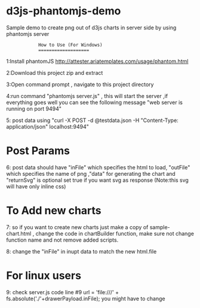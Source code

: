 d3js-phantomjs-demo
===================

Sample demo to create png out of d3js charts in server side by using phantomjs server
                
                How to Use (For Windows)
                ===================
                
1:Install phantomJS http://attester.ariatemplates.com/usage/phantom.html

2:Download this project zip and extract

3:Open command prompt , navigate to this project directory

4:run command "phantomjs server.js" , this will start the server ,if everything goes well you can see the following message "web server is running on port 9494"

5: post data using  "curl -X POST -d @testdata.json -H "Content-Type: application/json" localhost:9494"


Post Params
===================
6: post data should have "inFile" which specifies the html to load, "outFile" which specifies the name of png
,"data" for generating the chart and "returnSvg" is optional set true if you want svg as response (Note:this svg will have only inline css)

To Add new charts
===================
7: so if you want to create new charts just make a copy of sample-chart.html , change the code in chartBuilder function,
make sure not change function name and not remove added scripts.

8: change the "inFile" in inupt data to match the new html.file 


For linux users
===================
9:  check server.js code line #9 url = 'file:///' + fs.absolute('./'+drawerPayload.inFile); you might have to change


